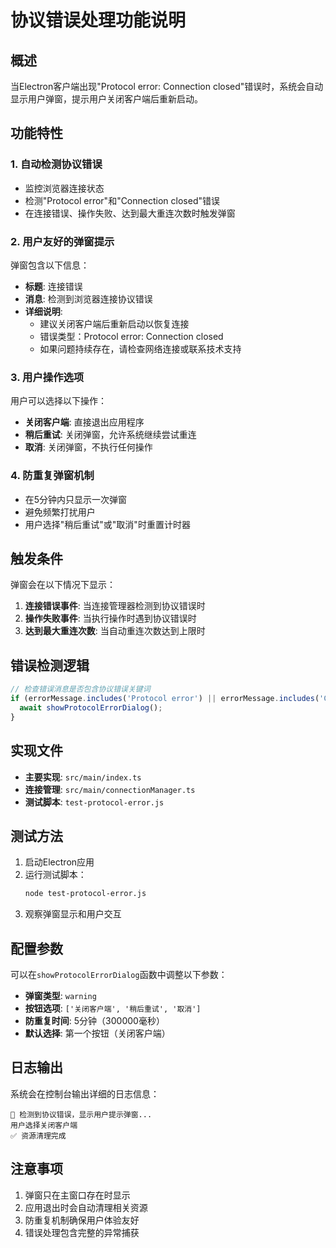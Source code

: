 # 协议错误处理功能说明

## 概述

当Electron客户端出现"Protocol error: Connection closed"错误时，系统会自动显示用户弹窗，提示用户关闭客户端后重新启动。

## 功能特性

### 1. 自动检测协议错误
- 监控浏览器连接状态
- 检测"Protocol error"和"Connection closed"错误
- 在连接错误、操作失败、达到最大重连次数时触发弹窗

### 2. 用户友好的弹窗提示
弹窗包含以下信息：
- **标题**: 连接错误
- **消息**: 检测到浏览器连接协议错误
- **详细说明**: 
  - 建议关闭客户端后重新启动以恢复连接
  - 错误类型：Protocol error: Connection closed
  - 如果问题持续存在，请检查网络连接或联系技术支持

### 3. 用户操作选项
用户可以选择以下操作：
- **关闭客户端**: 直接退出应用程序
- **稍后重试**: 关闭弹窗，允许系统继续尝试重连
- **取消**: 关闭弹窗，不执行任何操作

### 4. 防重复弹窗机制
- 在5分钟内只显示一次弹窗
- 避免频繁打扰用户
- 用户选择"稍后重试"或"取消"时重置计时器

## 触发条件

弹窗会在以下情况下显示：

1. **连接错误事件**: 当连接管理器检测到协议错误时
2. **操作失败事件**: 当执行操作时遇到协议错误时
3. **达到最大重连次数**: 当自动重连次数达到上限时

## 错误检测逻辑

```typescript
// 检查错误消息是否包含协议错误关键词
if (errorMessage.includes('Protocol error') || errorMessage.includes('Connection closed')) {
  await showProtocolErrorDialog();
}
```

## 实现文件

- **主要实现**: `src/main/index.ts`
- **连接管理**: `src/main/connectionManager.ts`
- **测试脚本**: `test-protocol-error.js`

## 测试方法

1. 启动Electron应用
2. 运行测试脚本：
   ```bash
   node test-protocol-error.js
   ```
3. 观察弹窗显示和用户交互

## 配置参数

可以在`showProtocolErrorDialog`函数中调整以下参数：

- **弹窗类型**: `warning`
- **按钮选项**: `['关闭客户端', '稍后重试', '取消']`
- **防重复时间**: 5分钟（300000毫秒）
- **默认选择**: 第一个按钮（关闭客户端）

## 日志输出

系统会在控制台输出详细的日志信息：

```
🔄 检测到协议错误，显示用户提示弹窗...
用户选择关闭客户端
✅ 资源清理完成
```

## 注意事项

1. 弹窗只在主窗口存在时显示
2. 应用退出时会自动清理相关资源
3. 防重复机制确保用户体验友好
4. 错误处理包含完整的异常捕获 